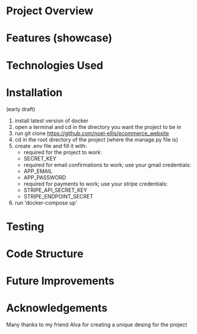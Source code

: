 # Project Overview

# Features (showcase)

# Technologies Used

# Installation

(early draft)

1. install latest version of docker
2. open a terminal and cd in the directory you want the project to be in
3. run git clone https://github.com/noel-ellis/ecommerce_website
4. cd in the root directory of the project (where the manage.py file is)
5. create .env file and fill it with:
   - required for the project to work:
   * SECRET_KEY
   - required for email confirmations to work; use your gmail credentials:
   * APP_EMAIL
   * APP_PASSWORD
   - required for payments to work; use your stripe credentials:
   * STRIPE_API_SECRET_KEY
   * STRIPE_ENDPOINT_SECRET
6. run 'docker-compose up'

# Testing

# Code Structure

# Future Improvements

# Acknowledgements

Many thanks to my friend Alva for creating a unique desing for the project
